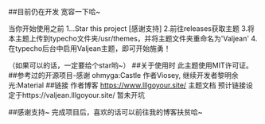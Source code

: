 ##目前仍在开发 宽容一下哈~

当你开始使用之前
1...Star this project [感谢支持]
2.前往releases获取主题
3.将本主题上传到typecho文件夹/usr/themes，并将主题文件夹重命名为'Valjean'
4.在typecho后台中启用Valjean主题，即可开始施勇！

（如果可以的话，一定要给个star哟~） ##关于使用时 此主题使用MIT许可证。
##参考过的开源项目-感谢 ohmyga:Castle 作者Viosey, 继续开发者黎明余光:Material ##链接 作者博客 https://www.lllgoyour.site/
主题文档 预计链接设定于https://valjean.lllgoyour.site/ 暂未开坑

##感谢支持~ 完成项目后，喜欢的话可以前往我的博客扶贫哈~
